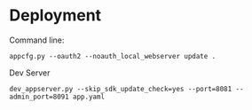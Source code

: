 Deployment
==========

Command line:

    appcfg.py --oauth2 --noauth_local_webserver update .

Dev Server

    dev_appserver.py --skip_sdk_update_check=yes --port=8081 --admin_port=8091 app.yaml
